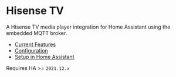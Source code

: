 # Hisense TV

A Hisense TV media player integration for Home Assistant using the embedded MQTT broker.

* [Current Features](https://github.com/sehaas/ha_hisense_tv#current-features)
* [Configuration](https://github.com/sehaas/ha_hisense_tv#configuration)
* [Setup in Home Assistant](https://github.com/sehaas/ha_hisense_tv#setup-in-home-assistant)

Requires HA >= `2021.12.x`